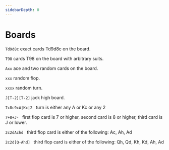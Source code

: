 ```yaml
---
sidebarDepth: 0
---
```

# Boards

<code>Td9d8c</code> exact cards Td9d8c on the board.

<code>T98</code> cards T98 on the board with arbitrary suits.

<code>Axx</code> ace and two random cards on the board.

<code>xxx</code> random flop.

<code>xxxx</code> random turn.

<code>J[T-2][T-2]</code> jack high board.

<code>7c8c9cA|Kc|2 </code> turn is either any A or Kc or any 2

<code>7+8+J- </code> first flop card is 7 or higher, second card is 8 or higher, third card is J or lower.

<code>2c2dAchd </code> third flop card is either of the following: Ac, Ah, Ad

<code>2c2d[Q-Ahd] </code> third flop card is either of the following: Qh, Qd, Kh, Kd, Ah, Ad


